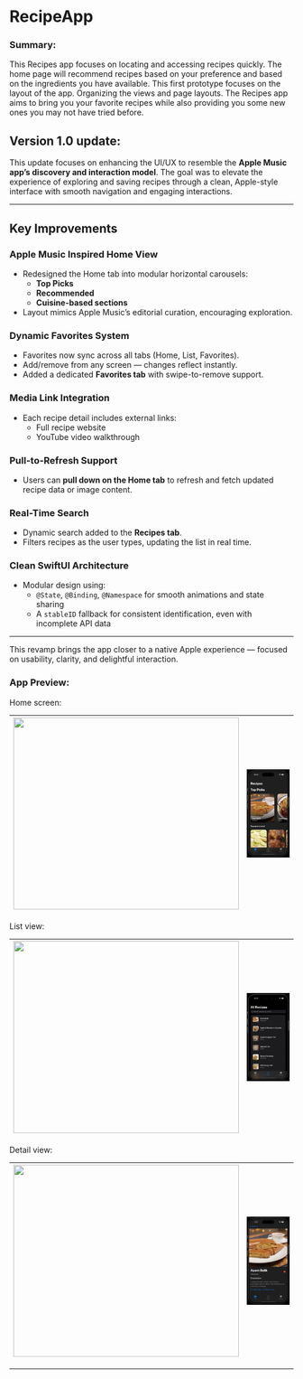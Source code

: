 # RecipeApp

### Summary:
This Recipes app focuses on locating and accessing recipes quickly. The home page will recommend recipes based on your preference and based on the ingredients you have available. This first prototype focuses on the layout of the app. Organizing the views and page layouts. The Recipes app aims to bring you your favorite recipes while also providing you some new ones you may not have tried before.

## Version 1.0 update:

This update focuses on enhancing the UI/UX to resemble the **Apple Music app’s discovery and interaction model**. The goal was to elevate the experience of exploring and saving recipes through a clean, Apple-style interface with smooth navigation and engaging interactions.

---

## Key Improvements

### Apple Music Inspired Home View
- Redesigned the Home tab into modular horizontal carousels:
  - **Top Picks**
  - **Recommended**
  - **Cuisine-based sections**
- Layout mimics Apple Music’s editorial curation, encouraging exploration.

### Dynamic Favorites System
- Favorites now sync across all tabs (Home, List, Favorites).
- Add/remove from any screen — changes reflect instantly.
- Added a dedicated **Favorites tab** with swipe-to-remove support.

### Media Link Integration
- Each recipe detail includes external links:
  - Full recipe website
  - YouTube video walkthrough

### Pull-to-Refresh Support
- Users can **pull down on the Home tab** to refresh and fetch updated recipe data or image content.

### Real-Time Search
- Dynamic search added to the **Recipes tab**.
- Filters recipes as the user types, updating the list in real time.

### Clean SwiftUI Architecture
- Modular design using:
  - `@State`, `@Binding`, `@Namespace` for smooth animations and state sharing
  - A `stableID` fallback for consistent identification, even with incomplete API data

---

This revamp brings the app closer to a native Apple experience — focused on usability, clarity, and delightful interaction.

  ### App Preview:
  Home screen:

| <img src="https://raw.githubusercontent.com/JBalladares/RecipeApp/main/media/ScreenRecordingHome_RecipeApp_V1.gif" width="400" height="340"/> | <img src="media/ScreenShot_RecipeApp_V1_Home.png" width="300"/>|
|:--:|:--:|


  List view:
  
| <img src="https://raw.githubusercontent.com/JBalladares/RecipeApp/main/media/ScreenRecordingList_RecipeApp_V1.gif" width="400" height="340"/> | <img src="https://raw.githubusercontent.com/JBalladares/RecipeApp/main/media/Screenshot_RecipeApp_V1_List.png" width="300"/> |
|:--:|:--:|

  Detail view:

  | <img src="https://raw.githubusercontent.com/JBalladares/RecipeApp/main/media/ScreenRecording_RecipeApp_Detail.gif" width="400" height="340"/> | <img src="https://raw.githubusercontent.com/JBalladares/RecipeApp/main/media/ScreenShot_RecipeApp_V1.png" width="300"/> |
|:--:|:--:|
______________________________________________________________________________________
